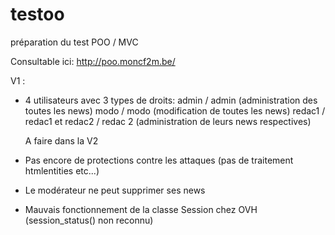 # testoo
préparation du test POO / MVC

Consultable ici:
http://poo.moncf2m.be/

V1 : 
- 4 utilisateurs avec 3 types de droits:
  admin / admin (administration des toutes les news)
  modo / modo (modification de toutes les news)
  redac1 / redac1 et redac2 / redac 2 (administration de leurs news respectives)
  
  A faire dans la V2
- Pas encore de protections contre les attaques (pas de traitement htmlentities etc...)
- Le modérateur ne peut supprimer ses news
- Mauvais fonctionnement de la classe Session chez OVH (session_status() non reconnu)
